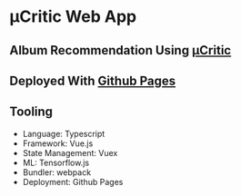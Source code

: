 # μCritic Web App
## Album Recommendation Using [μCritic](https://github.com/MichaelDarr/MuCritic/)
## Deployed With [Github Pages](https://michaeldarr.github.io/MuCritic_App/)
## Tooling
- Language: Typescript
- Framework: Vue.js
- State Management: Vuex
- ML: Tensorflow.js
- Bundler: webpack
- Deployment: Github Pages